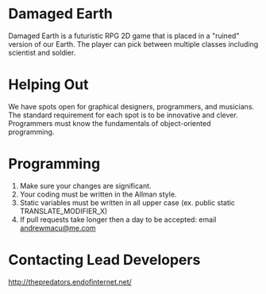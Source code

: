 Damaged Earth
=

Damaged Earth is a futuristic RPG 2D game that is placed in a "ruined" version of our Earth. The player can pick
between multiple classes including scientist and soldier.

Helping Out
=

We have spots open for graphical designers, programmers, and musicians. The standard requirement for each spot is
to be innovative and clever. Programmers must know the fundamentals of object-oriented programming.

Programming
=

1. Make sure your changes are significant.
2. Your coding must be written in the Allman style.
3. Static variables must be written in all upper case (ex. public static TRANSLATE_MODIFIER_X)
4. If pull requests take longer then a day to be accepted: email andrewmacu@me.com

Contacting Lead Developers
=

http://thepredators.endofinternet.net/

